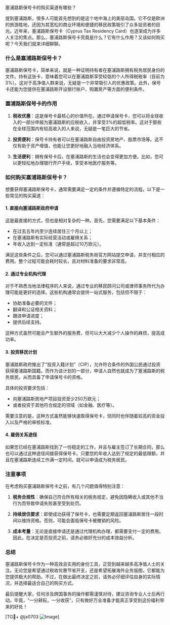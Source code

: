 塞浦路斯保号卡的购买渠道有哪些？

提到塞浦路斯，很多人可能首先想到的是这个地中海上的美丽岛国。它不仅是欧洲的旅游胜地，还因为其宽松的商业环境和便捷的移民政策吸引了众多投资者的目光。近年来，塞浦路斯保号卡（Cyprus Tax Residency Card）也逐渐成为许多人关注的焦点。那么，塞浦路斯保号卡究竟是什么？它有什么作用？又该如何购买呢？今天我们就来详细聊聊。

### 什么是塞浦路斯保号卡？

塞浦路斯保号卡，简单来说，就是一种证明持有者在塞浦路斯拥有税务居民身份的文件。持有这张卡，意味着您可以在塞浦路斯享受较低的个人所得税税率（目前为3%）。这对于高净值人群来说，无疑是一个非常吸引人的优惠政策。此外，保号卡还能为您提供在塞浦路斯开设银行账户、购置房产等方面的便利条件。

### 塞浦路斯保号卡的作用

1. **税收优惠**：这是保号卡最核心的价值所在。通过申请保号卡，您可以将全球收入的一部分申报为塞浦路斯的应税收入，并享受3%的超低税率。这对于那些在全球范围内有较高收入的人来说，无疑是一笔巨大的节省。
   
2. **投资便利**：保号卡持有者可以在塞浦路斯自由投资房地产、股票市场等。这不仅有助于资产增值，也能让您更好地融入当地经济体系。

3. **生活便利**：拥有保号卡后，在塞浦路斯的生活也会变得更加方便。比如，您可以更轻松地办理银行开户手续，享受本地医疗服务等。

### 如何购买塞浦路斯保号卡？

想要获得塞浦路斯保号卡，通常需要满足一定的条件并遵循特定的流程。以下是一些常见的购买渠道：

#### 1. 直接向塞浦路斯政府申请

这是最直接的方式，但也是相对复杂的一种。首先，您需要满足以下基本条件：
- 在过去五年内至少连续居住三个月以上；
- 在塞浦路斯有实际经营活动或雇佣关系；
- 年收入达到一定标准（通常是超过10万欧元）。

满足这些条件之后，您可以通过塞浦路斯税务局官方网站提交申请，并支付相应的费用。整个过程可能会耗时较长，且对材料准备的要求非常高。

#### 2. 通过专业机构代理

对于不熟悉当地法律程序的人来说，通过专业的移民顾问公司或律师事务所代为办理可能是更好的选择。这些机构通常会提供一站式服务，包括但不限于：
- 协助准备必要的文件；
- 翻译和公证相关资料；
- 跟进申请进度；
- 提供后续支持。

这种方式虽然可能会产生额外的服务费，但可以大大减少个人操作的麻烦，提高成功率。

#### 3. 投资移民计划

塞浦路斯政府推出了“投资入籍计划”（CIP），允许符合条件的外国公民通过投资获得塞浦路斯国籍。而作为该计划的一部分，申请人自然也就成为了塞浦路斯的税务居民，从而具备了申请保号卡的资格。

具体的投资要求包括：
- 向塞浦路斯房地产项目投资至少250万欧元；
- 或者投资于其他符合规定的领域（如金融、医疗等）。

需要注意的是，这种方式虽然能够快速取得保号卡，但同时也伴随着较高的资金投入以及严格的审核标准。

#### 4. 雇佣关系途径

如果您已经在塞浦路斯找到了一份稳定的工作，并且与雇主签订了长期合同，那么也可以通过这种途径间接获得保号卡。只要您的年收入达到了规定的最低限额，并且在塞浦路斯连续工作满一定时间，就可以申请成为税务居民。

### 注意事项

在考虑购买塞浦路斯保号卡之前，有几个问题值得特别注意：

1. **税务合规性**：确保自己符合所有相关的税务规定，避免因隐瞒收入或其他不当行为而导致申请失败甚至受到处罚。

2. **持续居住要求**：即使成功获得了保号卡，也需要定期返回塞浦路斯居住一段时间以维持资格。否则，可能会面临保号卡被撤销的风险。

3. **成本考量**：无论是直接申请还是通过代理机构办理，都需要支付一定的费用。因此，在决定是否投资之前，请务必做好充分的成本效益分析。

### 总结

塞浦路斯保号卡作为一种高效且实用的身份工具，正受到越来越多高净值人士的关注。无论您是希望通过税收优惠节省开支，还是希望拓展海外业务版图，它都能为您提供极大的帮助。不过，在做出最终决定之前，请务必仔细评估自身的实际情况，并选择最适合自己的购买方式。

最后提醒大家，任何涉及跨国事务的操作都需谨慎对待，建议咨询专业人士后再行动。毕竟，“一分耕耘，一分收获”，只有做好万全准备才能真正享受到这份福利带来的好处！

[TG💪+ @jx0703 ![Image](https://github.com/user-attachments/assets/dbca1d08-cadb-493c-b0ec-ad6f7a83f270)]